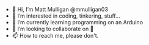 - 👋 Hi, I’m Matt Mulligan @mmulligan03
- 👀 I’m interested in coding, tinkering, stuff...
- 🌱 I’m currently learning programming on an Arduino
- 💞️ I’m looking to collaborate on :shrug:
- 📫 How to reach me, please don't.

<!---
mmulligan03/mmulligan03 is a ✨ special ✨ repository because its `README.md` (this file) appears on your GitHub profile.
You can click the Preview link to take a look at your changes.
--->
